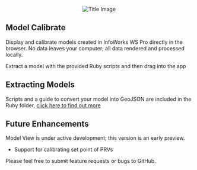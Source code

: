 <p align="center">
  <img src="https://raw.githubusercontent.com/modelcreate/model-calibrate/master/app.png" alt="Title Image"/>
</p>

## Model Calibrate
Display and calibrate models created in InfoWorks WS Pro directly in the browser. No data leaves your computer; all data rendered and processed locally.

Extract a model with the provided Ruby scripts and then drag into the app

## Extracting Models

Scripts and a guide to convert your model into GeoJSON are included in the Ruby folder, [click here to find out more](https://github.com/modelcreate/model-create/tree/master/ruby/)

## Future Enhancements
Model View is under active development; this version is an early preview.

* Support for calibrating set point of PRVs

Please feel free to submit feature requests or bugs to GitHub.